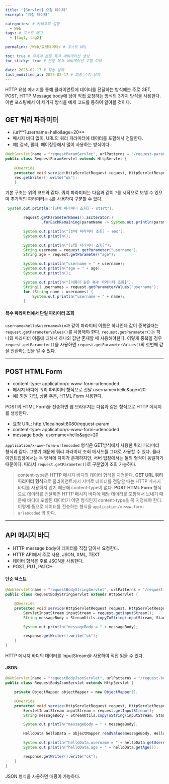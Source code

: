 ```yaml
---
title: "[Servlet] 요청 데이터"
excerpt: "요청 데이터"

categories: # 카테고리 설정
  - Web
tags: # 포스트 태그
  - [tag1, tag2]

permalink: /Web/요청데이터/ # 포스트 URL

toc: true # 우측에 본문 목차 네비게이션 생성
toc_sticky: true # 본문 목차 네비게이션 고정 여부

date: 2025-02-17 # 작성 날짜
last_modified_at: 2025-02-17 # 최종 수정 날짜
---
```


HTTP 요청 메시지를 통해 클라이언트에 데이터를 전달하는 방식에는 주로 GET, POST, HTTP Message body에 담아 직접 요청하는 방식의 3가지 방식을 사용한다. 이번 포스팅에서 이 세가지 방식을 예제 코드를 통하여 알아볼 것이다.

## GET 쿼리 파라미터
- /url**?username=hello&age=20**
- 메시지 바디 없이, URL의 쿼리 파라미터에 데이터를 포함해서 전달한다.
- 예) 검색, 필터, 페이징등에서 많이 사용하는 방식이다.

```java
@WebServlet(name = "requestParamServlet", urlPatterns = "/request-param")
public class RequestParamServlet extends HttpServlet {
    
    @Override
    protected void service(HttpServletRequest request, HttpServletResponse response) throws ServletException, IOException {
	res.getWriter().write("ok");    
    }
```
기본 구조는 위의 코드와 같다. 쿼리 파라미터는 다음과 같이 `?`를 시작으로 보낼 수 있으며 추가적인 파라미터는 `&`를 사용하여 구분할 수 있다.

```java
 System.out.println("[전체 파라미터 조회] - start");

        request.getParameterNames().asIterator()
                .forEachRemaining(paramName -> System.out.println(paramName + "=" + request.getParameter(paramName)));

        System.out.println("[전체 파라미터 조회] - end");
        System.out.println();

        System.out.println("[단일 파라미터 조회]");
        String username = request.getParameter("username");
        String age = request.getParameter("age");

        System.out.println("username = " + username);
        System.out.println("age = " + age);
        System.out.println();

        System.out.println("[이름이 같은 복수 파라미터 조회]");
        String[] usernames = request.getParameterValues("username");
        for (String name : usernames) {
            System.out.println("username = " + name);
        }
```

#### 복수 파라미터에서 단일 파라미터 조회
`username=hello&username=kim`과 같이 파라미터 이름은 하나인데 값이 중복일때는 `request.getParameterValues()`를 사용해야 한다. `request.getParameter()`는 하나의 파라미터 이름에 대해서 하나의 값만 존재할 때 사용해야한다.
이렇게 중복일 경우 `request.getParameter()`을 사용하면 `request.getParameterValues()`의 첫번째 값을 반환하는것을 알 수 있다.

---

## POST HTML Form
- content-type: application/x-www-form-urlencoded.
- 메시지 바디에 쿼리 파리미터 형식으로 전달 username=hello&age=20.
- 예) 회원 가입, 상품 주문, HTML Form 사용한다.

POST의 HTML Form을 전송하면 웹 브라우저는 다음과 같은 형식으로 HTTP 메시지를 생성한다.

- 요청 URL: http://localhost:8080/request-param
- content-type: application/x-www-form-urlencoded
- message body: username=hello&age=20

`application/x-www-form-urlencoded` 형식은 GET방식에서 사용한 쿼리 파라미터 형식과 같다. 그렇기 때문에 쿼리 파라미터 조회 메서드를 그대로 사용할 수 있다.
클라이언트입장에서는 두 방식에 차이가 존재하지만, 서버 입장에서는 둘의 형식이 동일하기 때문이다. 따라서
`request.getParameter()`로 구분없이 조회 가능하다.

>content-type은 HTTP 메시지 바디의 데이터 형식을 지정한다.
**GET URL 쿼리 파라미터 형식**으로 클라이언트에서 서버로 데이터를 전달할 때는 HTTP 메시지 바디를 사용하지 않기 때문에 content-type이 없다.
**POST HTML Form** 형식으로 데이터를 전달하면 HTTP 메시지 바디에 해당 데이터를 포함해서 보내기 때문에 바디에 포함된 데이터가 어떤 형식인지 content-type을 꼭 지정해야 한다. 이렇게 폼으로 데이터를 전송하는 형식을 `application/x-www-form-urlencoded` 라 한다.

---

## API 메시지 바디

- HTTP message body에 데이터를 직접 담아서 요청한다.
- HTTP API에서 주로 사용, JSON, XML, TEXT
- 데이터 형식은 주로 JSON을 사용한다.
- POST, PUT, PATCH

#### 단순 텍스트

```java
@WebServlet(name = "requestBodyStringServlet", urlPatterns = "/request-body-string")
public class RequestBodyStringServlet extends HttpServlet {

    @Override
    protected void service(HttpServletRequest request, HttpServletResponse response) throws ServletException, IOException {
        ServletInputStream inputStream = request.getInputStream();
        String messageBody = StreamUtils.copyToString(inputStream, StandardCharsets.UTF_8);

        System.out.println("messageBody = " + messageBody);

        response.getWriter().write("ok");
    }
}
```
HTTP 메시지 바디의 데이터를 InputStream을 사용하여 직접 읽을 수 있다.

#### JSON

```java
@WebServlet(name = "requestBodyJsonServlet", urlPatterns = "/request-body-json")
public class RequestBodyJsonServlet extends HttpServlet {

    private ObjectMapper objectMapper = new ObjectMapper();

    @Override
    protected void service(HttpServletRequest request, HttpServletResponse response) throws ServletException, IOException {
        ServletInputStream inputStream = request.getInputStream();
        String messageBody = StreamUtils.copyToString(inputStream, StandardCharsets.UTF_8);

        System.out.println("messageBody = " + messageBody);

        HelloData helloData = objectMapper.readValue(messageBody, HelloData.class);

        System.out.println("helloData.username = " + helloData.getUsername());
        System.out.println("helloData.age = " + helloData.getAge());

        response.getWriter().write("ok");
    }
}
```
JSON 형식을 사용하면 매핑이 가능하다.






